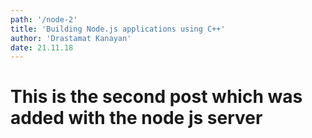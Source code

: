 ```yaml
---
path: '/node-2'
title: 'Building Node.js applications using C++'
author: 'Drastamat Kanayan'
date: 21.11.18
---
```


# This is the second post which was added with the node js server
